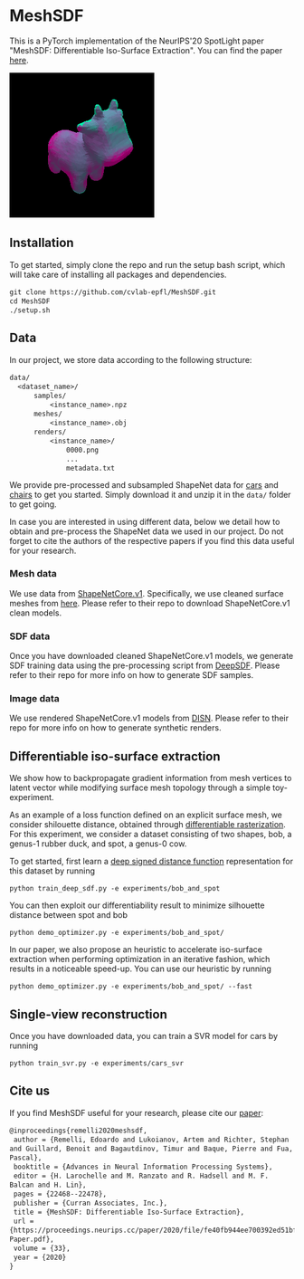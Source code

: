 # MeshSDF

This is a PyTorch implementation of the NeurIPS'20 SpotLight paper "MeshSDF: Differentiable Iso-Surface Extraction". You can find the paper [here](https://arxiv.org/abs/2006.03997).

![](experiments/bob_and_spot/Optimizations/movie.gif)

## Installation

To get started, simply clone the repo and run the setup bash script, which will take care of installing all packages and dependencies.

```
git clone https://github.com/cvlab-epfl/MeshSDF.git
cd MeshSDF
./setup.sh
```

## Data

In our project, we store data according to the following structure:
```
data/
  <dataset_name>/
      samples/
          <instance_name>.npz
      meshes/
          <instance_name>.obj
      renders/
          <instance_name>/
              0000.png
              ...
              metadata.txt

```

We provide pre-processed and subsampled ShapeNet data for [cars](https://drive.google.com/file/d/1KCnZjWUuQQSGjc2C_Z0_j4IFBYmZ8GvG/view?usp=sharing) and [chairs](https://drive.google.com/file/d/1I05H7X8__jKak8OdwXPu7cD7BOF8mfa8/view?usp=sharing) to get you started. Simply download it and unzip it in the `data/` folder to get going.

In case you are interested in using different data, below we detail how to obtain and pre-process the ShapeNet data we used in our project.
Do not forget to cite the authors of the respective papers if you find this data useful for your research.

### Mesh data

We use data from [ShapeNetCore.v1](https://www.shapenet.org). Specifically, we use cleaned surface meshes from [here](https://github.com/laughtervv/DISN). Please refer to their repo to download ShapeNetCore.v1 clean models.

### SDF data

Once you have downloaded cleaned ShapeNetCore.v1 models, we generate SDF training data using the pre-processing script from [DeepSDF](https://openaccess.thecvf.com/content_CVPR_2019/html/Park_DeepSDF_Learning_Continuous_Signed_Distance_Functions_for_Shape_Representation_CVPR_2019_paper.html). Please refer to their repo for more info on how to generate SDF samples.

### Image data

We use rendered ShapeNetCore.v1 models from [DISN](https://github.com/laughtervv/DISN). Please refer to their repo for more info on how to generate synthetic renders.



## Differentiable iso-surface extraction

We show how to backpropagate gradient information from mesh
vertices to latent vector while modifying surface mesh topology through a simple toy-experiment.

As an example of a loss function defined on an explicit surface mesh, we consider shilouette
distance, obtained through [differentiable rasterization](https://hiroharu-kato.com/publication/neural_renderer/).
For this experiment, we consider a dataset consisting of two shapes, bob, a genus-1 rubber duck, and spot, a genus-0 cow.

To get started, first learn a [deep signed distance function](https://openaccess.thecvf.com/content_CVPR_2019/html/Park_DeepSDF_Learning_Continuous_Signed_Distance_Functions_for_Shape_Representation_CVPR_2019_paper.html) representation for this dataset by running

```
python train_deep_sdf.py -e experiments/bob_and_spot
```

You can then exploit our differentiability result to minimize silhouette distance between spot and bob

```
python demo_optimizer.py -e experiments/bob_and_spot/
```

In our paper, we also propose an heuristic to accelerate iso-surface extraction when performing optimization in an iterative fashion, which results in a noticeable speed-up. You can use our heuristic by running

```
python demo_optimizer.py -e experiments/bob_and_spot/ --fast
```

## Single-view reconstruction

Once you have downloaded data, you can train a SVR model for cars by running

```
python train_svr.py -e experiments/cars_svr
```




## Cite us

If you find MeshSDF useful for your research, please cite our
[paper](https://arxiv.org/abs/2006.03997):
```
@inproceedings{remelli2020meshsdf,
 author = {Remelli, Edoardo and Lukoianov, Artem and Richter, Stephan and Guillard, Benoit and Bagautdinov, Timur and Baque, Pierre and Fua, Pascal},
 booktitle = {Advances in Neural Information Processing Systems},
 editor = {H. Larochelle and M. Ranzato and R. Hadsell and M. F. Balcan and H. Lin},
 pages = {22468--22478},
 publisher = {Curran Associates, Inc.},
 title = {MeshSDF: Differentiable Iso-Surface Extraction},
 url = {https://proceedings.neurips.cc/paper/2020/file/fe40fb944ee700392ed51bfe84dd4e3d-Paper.pdf},
 volume = {33},
 year = {2020}
}
```
